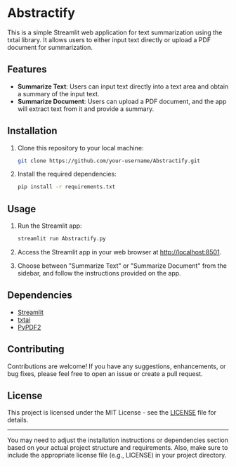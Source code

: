 # Abstractify
This is a simple Streamlit web application for text summarization using the txtai library. It allows users to either input text directly or upload a PDF document for summarization.

## Features

- **Summarize Text**: Users can input text directly into a text area and obtain a summary of the input text.
- **Summarize Document**: Users can upload a PDF document, and the app will extract text from it and provide a summary.

## Installation

1. Clone this repository to your local machine:

    ```bash
    git clone https://github.com/your-username/Abstractify.git
    ```

2. Install the required dependencies:

    ```bash
    pip install -r requirements.txt
    ```

## Usage

1. Run the Streamlit app:

    ```bash
    streamlit run Abstractify.py
    ```

2. Access the Streamlit app in your web browser at [http://localhost:8501](http://localhost:8501).

3. Choose between "Summarize Text" or "Summarize Document" from the sidebar, and follow the instructions provided on the app.

## Dependencies

- [Streamlit](https://streamlit.io/)
- [txtai](https://github.com/neuml/txtai)
- [PyPDF2](https://github.com/mstamy2/PyPDF2)

## Contributing

Contributions are welcome! If you have any suggestions, enhancements, or bug fixes, please feel free to open an issue or create a pull request.

## License

This project is licensed under the MIT License - see the [LICENSE](LICENSE) file for details.

---

You may need to adjust the installation instructions or dependencies section based on your actual project structure and requirements. Also, make sure to include the appropriate license file (e.g., LICENSE) in your project directory.
